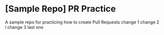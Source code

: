# [Sample Repo] PR Practice
A sample repo for practicing how to create Pull Requests
change 1
change 2 l
change 3 last one
